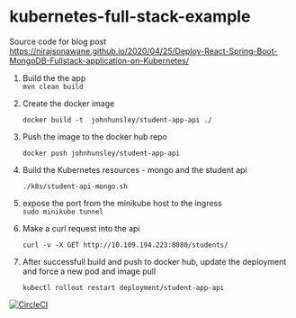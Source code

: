 # kubernetes-full-stack-example
Source code for blog post https://nirajsonawane.github.io/2020/04/25/Deploy-React-Spring-Boot-MongoDB-Fullstack-application-on-Kubernetes/

1. Build the the app   
   ``mvn clean build``

2. Create the docker image

   ``docker build -t  johnhunsley/student-app-api ./``
3. Push the image to the docker hub repo 

   ``docker push johnhunsley/student-app-api``
4. Build the Kubernetes resources - mongo and the student api

   ``./k8s/student-api-mongo.sh``
5. expose the port from the minikube host to the ingress   
      ``sudo minikube tunnel``
6. Make a curl request into the api

   ``curl -v -X GET http://10.109.194.223:8080/students/``
7. After successfull build and push to docker hub, update the deployment and force a new pod and image pull
   
   ``kubectl rollout restart deployment/student-app-api``

[![CircleCI](https://dl.circleci.com/status-badge/img/gh/johnhunsley/kubernetes-full-stack-example/tree/master.svg?style=svg)](https://dl.circleci.com/status-badge/redirect/gh/johnhunsley/kubernetes-full-stack-example/tree/master)
